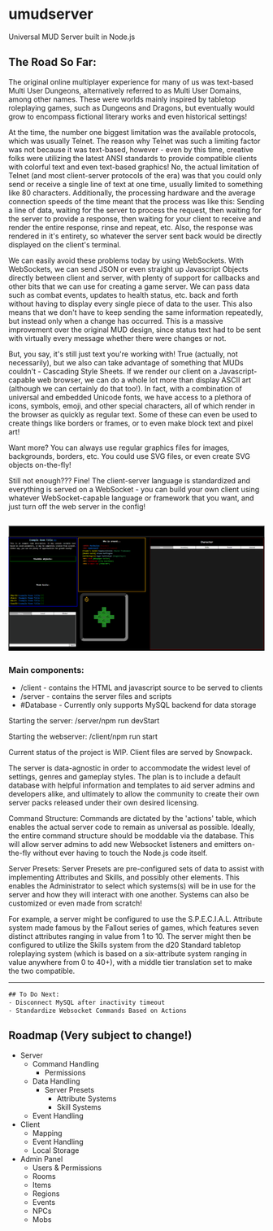 # umudserver
Universal MUD Server built in Node.js

## The Road So Far:

  The original online multiplayer experience for many of us was text-based Multi User Dungeons, alternatively referred to as Multi User Domains, among other names.  These were worlds mainly inspired by tabletop roleplaying games, such as Dungeons and Dragons, but eventually would grow to encompass fictional literary works and even historical settings!

  At the time, the number one biggest limitation was the available protocols, which was usually Telnet.  The reason why Telnet was such a limiting factor was not because it was text-based, however - even by this time, creative folks were utilizing the latest ANSI standards to provide compatible clients with colorful text and even text-based graphics!  No, the actual limitation of Telnet (and most client-server protocols of the era) was that you could only send or receive a single line of text at one time, usually limited to something like 80 characters.  Additionally, the processing hardware and the average connection speeds of the time meant that the process was like this:  Sending a line of data, waiting for the server to process the request, then waiting for the server to provide a response, then waiting for your client to receive and render the entire response, rinse and repeat, etc.  Also, the response was rendered in it's entirety, so whatever the server sent back would be directly displayed on the client's terminal.  

  We can easily avoid these problems today by using WebSockets.  With WebSockets, we can send JSON or even straight up Javascript Objects directly between client and server, with plenty of support for callbacks and other bits that we can use for creating a game server.  We can pass data such as combat events, updates to health status, etc. back and forth without having to display every single piece of data to the user.  This also means that we don't have to keep sending the same information repeatedly, but instead only when a change has occurred.  This is a massive improvement over the original MUD design, since status text had to be sent with virtually every message whether there were changes or not.

  But, you say, it's still just text you're working with!  True (actually, not necessarily), but we also can take advantage of something that MUDs couldn't - Cascading Style Sheets.  If we render our client on a Javascript-capable web browser, we can do a whole lot more than display ASCII art (although we can certainly do that too!).  In fact, with a combination of universal and embedded Unicode fonts, we have access to a plethora of icons, symbols, emoji, and other special characters, all of which render in the browser as quickly as regular text.  Some of these can even be used to create things like borders or frames, or to even make block text and pixel art!
  
  Want more?  You can always use regular graphics files for images, backgrounds, borders, etc.  You could use SVG files, or even create SVG objects on-the-fly!
  
  Still not enough???  Fine!  The client-server language is standardized and everything is served on a WebSocket - you can build your own client using whatever WebSocket-capable language or framework that you want, and just turn off the web server in the config!
  
  
![Demo Image](umud_demo1.png)
  -----------------------------------------------------------------------------------------------------------------------------------------------------------------

### Main components:
  * /client - contains the HTML and javascript source to be served to clients
  * /server - contains the server files and scripts
  * #Database - Currently only supports MySQL backend for data storage
  
  Starting the server:
  /server/npm run devStart
  
  Starting the webserver:
  /client/npm run start
  
Current status of the project is WIP.  Client files are served by Snowpack.

The server is data-agnostic in order to accommodate the widest level of settings, genres and gameplay styles.  The plan is to include a default database with helpful information and templates to aid server admins and developers alike, and ultimately to allow the community to create their own server packs released under their own desired licensing.

Command Structure:
	Commands are dictated by the 'actions' table, which enables the actual server code to remain as universal as possible.  Ideally, the entire command structure should be moddable via the database.  This will allow server admins to add new Websocket listeners and emitters on-the-fly without ever having to touch the Node.js code itself.

Server Presets:
Server Presets are pre-configured sets of data to assist with implementing Attributes and Skills, and possibly other elements.  This enables the Administrator to select which systems(s) will be in use for the server and how they will interact with one another.  Systems can also be customized or even made from scratch!
	
For example, a server might be configured to use the S.P.E.C.I.A.L. Attribute system made famous by the Fallout series of games, which features seven distinct attributes ranging in value from 1 to 10.  The server might then be configured to utilize the Skills system from the d20 Standard tabletop roleplaying system (which is based on a six-attribute system ranging in value anywhere from 0 to 40+), with a middle tier translation set to make the two compatible.

--------------------------------------------------------------------------------------------------------------------------------------------------------------------

	## To Do Next:
	- Disconnect MySQL after inactivity timeout
	- Standardize Websocket Commands Based on Actions


## Roadmap (Very subject to change!)

- Server
  - Command Handling
    - Permissions
  - Data Handling
	- Server Presets
		- Attribute Systems
		- Skill Systems
  - Event Handling
- Client
  - Mapping
  - Event Handling
  - Local Storage
- Admin Panel
  - Users & Permissions
  - Rooms
  - Items
  - Regions
  - Events
  - NPCs
  - Mobs
